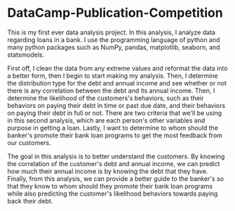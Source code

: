# DataCamp-Publication-Competition
This is my first ever data analysis project. In this analysis, I analyze data regarding loans in a bank. I use the programming language of python and many python packages such as NumPy, pandas, matplotlib, seaborn, and statsmodels. 

First off, I clean the data from any extreme values and reformat the data into a better form, then I begin to start making my analysis. Then, I determine the distribution type for the debt and annual income and see whether or not there is any correlation between the debt and its annual income. Then, I determine the likelihood of the customers's behaviors, such as their behaviors on paying their debt in time or past due date, and their behaviors on paying their debt in full or not. There are two criteria that we'll be using in this second analysis, which are each person's other variables and purpose in getting a loan. Lastly, I want to determine to whom should the banker's promote their bank loan programs to get the most feedback from our customers.

The goal in this analysis is to better understand the customers. By knowing the correlation of the customer's debt and annual income, we can predict how much their annual income is by knowing the debt that they have. Finally, from this analysis, we can provide a better guide to the banker's so that they know to whom should they promote their bank loan programs while also predicting the customer's likelihood behaviors towards paying back their debt.
